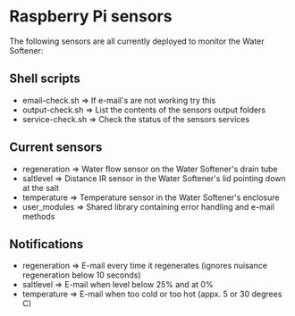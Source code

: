 <h1>Raspberry Pi sensors</h1>

<p>The following sensors are all currently deployed to monitor the Water Softener:</p>

<h2>Shell scripts</h2>
<ul>
  <li>email-check.sh => If e-mail's are not working try this</li>
  <li>output-check.sh => List the contents of the sensors output folders</li>
  <li>service-check.sh => Check the status of the sensors services</li>
</ul>

<h2>Current sensors</h2>
<ul>
  <li>regeneration => Water flow sensor on the Water Softener's drain tube</li>
  <li>saltlevel => Distance IR sensor in the Water Softener's lid pointing down at the salt</li>
  <li>temperature => Temperature sensor in the Water Softener's enclosure</li>
  <li>user_modules => Shared library containing error handling and e-mail methods</li>
</ul>

<h2>Notifications</h2>
<ul>
  <li>regeneration => E-mail every time it regenerates (ignores nuisance regeneration below 10 seconds)</li>
  <li>saltlevel => E-mail when level below 25% and at 0%</li>
  <li>temperature => E-mail when too cold or too hot (appx. 5 or 30 degrees C)</li>
</ul>
